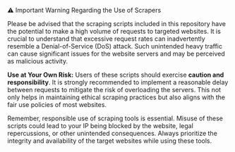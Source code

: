 ⚠️ Important Warning Regarding the Use of Scrapers

Please be advised that the scraping scripts included in this repository have the potential to make a high volume of requests to targeted websites. It is crucial to understand that excessive request rates can inadvertently resemble a Denial-of-Service (DoS) attack. Such unintended heavy traffic can cause significant issues for the website servers and may be perceived as malicious activity.

**Use at Your Own Risk:** Users of these scripts should exercise **caution and responsibility**. It is strongly recommended to implement a reasonable delay between requests to mitigate the risk of overloading the servers. This not only helps in maintaining ethical scraping practices but also aligns with the fair use policies of most websites.

Remember, responsible use of scraping tools is essential. Misuse of these scripts could lead to your IP being blocked by the website, legal repercussions, or other unintended consequences. Always prioritize the integrity and availability of the target websites while using these tools.